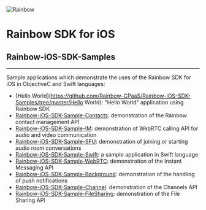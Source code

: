 ![Rainbow](images/logo_rainbow.png)

# Rainbow SDK for iOS
 
## Rainbow-iOS-SDK-Samples
---

Sample applications which demonstrate the uses of the Rainbow SDK for iOS in ObjectiveC and Swift languages:

- [Hello World](https://github.com/Rainbow-CPaaS/Rainbow-iOS-SDK-Samples/tree/master/Hello World): "Hello World" application using Rainbow SDK
- [Rainbow-iOS-SDK-Sample-Contacts](https://github.com/Rainbow-CPaaS/Rainbow-iOS-SDK-Samples/tree/master/Rainbow-iOS-SDK-Sample-Contacts): demonstration of the Rainbow contact management API
- [Rainbow-iOS-SDK-Sample-IM](https://github.com/Rainbow-CPaaS/Rainbow-iOS-SDK-Samples/tree/master/Rainbow-iOS-SDK-Sample-IM): demonstration of WebRTC calling API for audio and video communication
- [Rainbow-iOS-SDK-Sample-SFU](https://github.com/Rainbow-CPaaS/Rainbow-iOS-SDK-Samples/tree/master/Rainbow-iOS-SDK-Sample-SFU): demonstration of joining or starting audio room conversations
- [Rainbow-iOS-SDK-Sample-Swift](https://github.com/Rainbow-CPaaS/Rainbow-iOS-SDK-Samples/tree/master/Rainbow-iOS-SDK-Sample-Swift): a sample application in Swift language
- [Rainbow-iOS-SDK-Sample-WebRTC](https://github.com/Rainbow-CPaaS/Rainbow-iOS-SDK-Samples/tree/master/Rainbow-iOS-SDK-Sample-WebRTC): demonstration of the Instant Messaging API
- [Rainbow-iOS-SDK-Sample-Background](https://github.com/Rainbow-CPaaS/Rainbow-iOS-SDK-Samples/tree/master/Rainbow-iOS-SDK-Sample-Background): demonstration of the handling of push notifications
- [Rainbow-iOS-SDK-Sample-Channel](https://github.com/Rainbow-CPaaS/Rainbow-iOS-SDK-Samples/tree/master/Rainbow-iOS-SDK-Sample-Channels): demonstration of the Channels API
- [Rainbow-iOS-SDK-Sample-FileSharing](https://github.com/Rainbow-CPaaS/Rainbow-iOS-SDK-Samples/tree/master/Rainbow-iOS-SDK-Sample-FileSharing): demonstration of the File Sharing API


